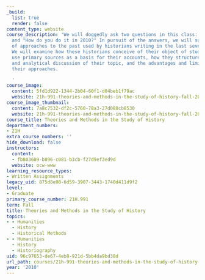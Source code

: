 ```yaml
---
_build:
  list: true
  render: false
content_type: website
course_description: 'We will doggedly ask two questions in this class: "What is history?"
  and "How do you do it in 2010?" In pursuit of the answers, we will survey a variety
  of approaches to the past used by historians writing in the last several decades.
  We will examine how these historians conceive of their object of study, how they
  use primary sources as a basis for their accounts, how they structure the narrative
  and analytical discussion of their topic, and the advantages and limitations of
  their approaches.

  '
course_image:
  content: 5fd1d922-1344-2b04-60f1-d04beb1f79ac
  website: 21h-991-theories-and-methods-in-the-study-of-history-fall-2010
course_image_thumbnail:
  content: 7a8c7532-df2c-5760-78a3-27d088cb8530
  website: 21h-991-theories-and-methods-in-the-study-of-history-fall-2010
course_title: Theories and Methods in the Study of History
department_numbers:
- 21H
extra_course_numbers: ''
hide_download: false
instructors:
  content:
  - fb803609-b896-c081-b3cb-f27d9ef3ed9d
  website: ocw-www
learning_resource_types:
- Written Assignments
legacy_uid: 875d8e08-6d59-3907-3443-1740d411d9f2
level:
- Graduate
primary_course_number: 21H.991
term: Fall
title: Theories and Methods in the Study of History
topics:
- - Humanities
  - History
  - Historical Methods
- - Humanities
  - History
  - Historiography
uid: 96c97653-de67-4eb8-921d-5bb4da9bd38d
url_path: courses/21h-991-theories-and-methods-in-the-study-of-history-fall-2010
year: '2010'
---
```

